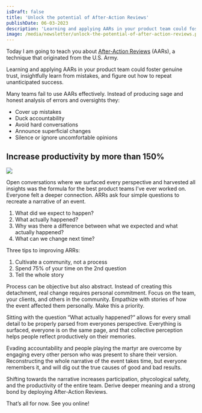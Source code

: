 ```yaml
---
isDraft: false
title: 'Unlock the potential of After-Action Reviews'
publishDate: 06-03-2023
description: 'Learning and applying AARs in your product team could foster genuine trust, insightfully learn from mistakes, and figure out how to repeat unanticipated success.'
image: /media/newsletter/unlock-the-potential-of-after-action-reviews.png
---
```


<p>Today I am going to teach you about <a href="https://en.wikipedia.org/wiki/After-action_review">After-Action Reviews</a> (AARs), a technique that originated from the U.S. Army.</p>
<p>Learning and applying AARs in your product team could foster genuine trust, insightfully learn from mistakes, and figure out how to repeat unanticipated success.</p>
<p>Many teams fail to use AARs effectively. Instead of producing sage and honest analysis of errors and oversights they:</p>
<ul>
<li>Cover up mistakes</li>
<li>Duck accountability</li>
<li>Avoid hard conversations</li>
<li>Announce superficial changes</li>
<li>Silence or ignore uncomfortable opinions</li>
</ul>
<h2>Increase productivity by more than 150%</h2>
<img src="/media/newsletter/unlock-the-potential-of-after-action-reviews.png">
<p>Open conversations where we surfaced every perspective and harvested all insights was the formula for the best product teams I’ve ever worked on. Everyone felt a deeper connection. ARRs ask four simple questions to recreate a narrative of an event.</p>
<ol>
<li>What did we expect to happen?</li>
<li>What actually happened?</li>
<li>Why was there a difference between what we expected and what actually happened?</li>
<li>What can we change next time?</li>
</ol>
<p>Three tips to improving ARRs:</p>
<ol>
<li>Cultivate a community, not a process</li>
<li>Spend 75% of your time on the 2nd question</li>
<li>Tell the whole story</li>
</ol>
<p>Process can be objective but also abstract. Instead of creating this detachment, real change requires personal commitment. Focus on the team, your clients, and others in the community. Empathize with stories of how the event affected them personally. Make this a priority.</p>
<p>Sitting with the question “What actually happened?” allows for every small detail to be properly parsed from everyones perspective. Everything is surfaced, everyone is on the same page, and that collective perception helps people reflect productively on their memories.</p>
<p>Evading accountability and people playing the martyr are overcome by engaging every other person who was present to share their version. Reconstructing the whole narrative of the event takes time, but everyone remembers it, and will dig out the true causes of good and bad results.</p>
<p>Shifting towards the narrative increases participation, phycological safety, and the productivity of the entire team. Derive deeper meaning and a strong bond by deploying After-Action Reviews.</p>
<p>That’s all for now. See you online!</p>
